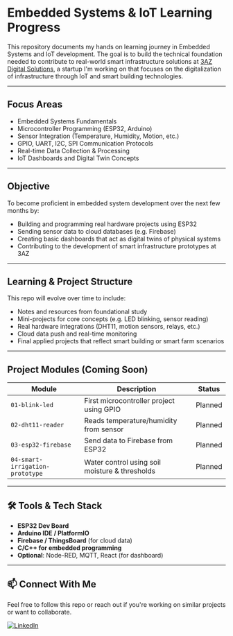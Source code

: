 # Embedded Systems & IoT Learning Progress

This repository documents my hands on learning journey in Embedded Systems and IoT development. The goal is to build the technical foundation needed to contribute to real-world smart infrastructure solutions at [3AZ Digital Solutions](https://www.linkedin.com/company/3az-digital-solutions), a startup I'm working on that focuses on the digitalization of infrastructure through IoT and smart building technologies.

---

##  Focus Areas

- Embedded Systems Fundamentals
- Microcontroller Programming (ESP32, Arduino)
- Sensor Integration (Temperature, Humidity, Motion, etc.)
- GPIO, UART, I2C, SPI Communication Protocols
- Real-time Data Collection & Processing
- IoT Dashboards and Digital Twin Concepts

---

##  Objective

To become proficient in embedded system development over the next few months by:
- Building and programming real hardware projects using ESP32
- Sending sensor data to cloud databases (e.g. Firebase)
- Creating basic dashboards that act as digital twins of physical systems
- Contributing to the development of smart infrastructure prototypes at 3AZ

---

##  Learning & Project Structure

This repo will evolve over time to include:
-  Notes and resources from foundational study
-  Mini-projects for core concepts (e.g. LED blinking, sensor reading)
-  Real hardware integrations (DHT11, motion sensors, relays, etc.)
-  Cloud data push and real-time monitoring
-  Final applied projects that reflect smart building or smart farm scenarios

---

##  Project Modules (Coming Soon)

| Module | Description | Status |
|--------|-------------|--------|
| `01-blink-led` | First microcontroller project using GPIO |  Planned |
| `02-dht11-reader` | Reads temperature/humidity from sensor |  Planned |
| `03-esp32-firebase` | Send data to Firebase from ESP32 |  Planned |
| `04-smart-irrigation-prototype` | Water control using soil moisture & thresholds |  Planned |

---

## 🛠️ Tools & Tech Stack

- **ESP32 Dev Board**
- **Arduino IDE / PlatformIO**
- **Firebase / ThingsBoard** (for cloud data)
- **C/C++ for embedded programming**
- **Optional**: Node-RED, MQTT, React (for dashboard)

---


## 📫 Connect With Me

Feel free to follow this repo or reach out if you're working on similar projects or want to collaborate.

[![LinkedIn](https://img.shields.io/badge/Mirza%20Asdaf-LinkedIn-blue)](https://www.linkedin.com/in/mirza-asdaf)

